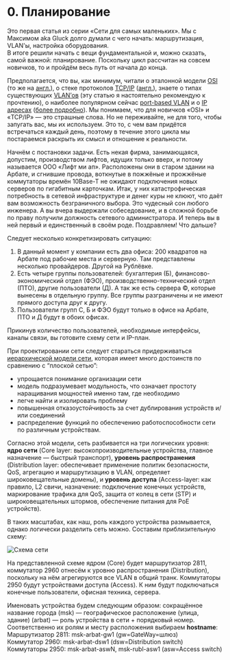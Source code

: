# 0. Планирование

Это первая статья из серии «Сети для самых маленьких». Мы с Максимом aka Gluck долго думали с чего начать: маршрутизация, VLAN'ы, настройка оборудования.  
В итоге решили начать с вещи фундаментальной и, можно сказать, самой важной: планирование. Поскольку цикл рассчитан на совсем новичков, то и пройдём весь путь от начала до конца.

Предполагается, что вы, как минимум, читали о эталонной модели [OSI](http://ru.wikipedia.org/wiki/Сетевая_модель_OSI) \(то же на [англ.](http://en.wikipedia.org/wiki/OSI_model)\), о стеке протоколов [TCP/IP](http://ru.wikipedia.org/wiki/TCP/IP) \([англ.](http://en.wikipedia.org/wiki/TCP/IP_model)\), знаете о типах существующих [VLAN’ов](http://xgu.ru/wiki/VLAN) \(эту статью я настоятельно рекомендую к прочтению\), о наиболее популярном сейчас [port-based VLAN](http://en.wikipedia.org/wiki/IEEE_802.1Q) и о [IP адресах](http://xgu.ru/wiki/IP-адрес) \([более подробно](http://en.wikipedia.org/wiki/IP_address)\). Мы понимаем, что для новичков «OSI» и «TCP/IP» — это страшные слова. Но не переживайте, не для того, чтобы запугать вас, мы их используем. Это то, с чем вам придётся встречаться каждый день, поэтому в течение этого цикла мы постараемся раскрыть их смысл и отношение к реальности.

Начнём с постановки задачи. Есть некая фирма, занимающаяся, допустим, производством лифтов, идущих только вверх, и потому называется ООО «Лифт ми ап». Расположены они в старом здании на Арбате, и сгнившие провода, воткнутые в пожжёные и прожжёные коммутаторы времён 10Base-T не ожидают подключения новых серверов по гигабитным карточкам. Итак, у них катастрофическая потребность в сетевой инфраструктуре и денег куры не клюют, что даёт вам возможность безграничного выбора. Это чудесный сон любого инженера. А вы вчера выдержали собеседование, и в сложной борьбе по праву получили должность сетевого администратора. И теперь вы в ней первый и единственный в своём роде. Поздравляем! Что дальше?

Следует несколько конкретизировать ситуацию:

1. В данный момент у компании есть два офиса: 200 квадратов на Арбате под рабочие места и серверную. Там представлены несколько провайдеров. Другой на Рублёвке.
2. Есть четыре группы пользователей: бухгалтерия \(Б\), финансово-экономический отдел \(ФЭО\), производственно-технический отдел \(ПТО\), другие пользователи \(Д\). А так же есть сервера ©, которые вынесены в отдельную группу. Все группы разграничены и не имеют прямого доступа друг к другу.
3. Пользователи групп С, Б и ФЭО будут только в офисе на Арбате, ПТО и Д будут в обоих офисах.

Прикинув количество пользователей, необходимые интерфейсы, каналы связи, вы готовите схему сети и IP-план.

При проектировании сети следует стараться придерживаться [иерархической модели сети](http://en.wikipedia.org/wiki/Hierarchical_internetworking_model), которая имеет много достоинств по сравнению с “плоской сетью”:

* упрощается понимание организации сети
* модель подразумевает модульность, что означает простоту наращивания мощностей именно там, где необходимо
* легче найти и изолировать проблему
* повышенная отказоустойчивость за счет дублирования устройств и/или соединений
* распределение функций по обеспечению работоспособности сети по различным устройствам.

Согласно этой модели, сеть разбивается на три логических уровня: **ядро сети** \(Core layer: высокопроизводительные устройства, главное назначение — быстрый транспорт\), **уровень распространения** \(Distribution layer: обеспечивает применение политик безопасности, QoS, агрегацию и маршрутизацию в VLAN, определяет широковещательные домены\), и **уровень доступа** \(Access-layer: как правило, L2 свичи, назначение: подключение конечных устройств, маркирование трафика для QoS, защита от колец в сети \(STP\) и широковещательных штормов, обеспечение питания для PoE устройств\).

В таких масштабах, как наш, роль каждого устройства размывается, однако логически разделить сеть можно. Составим приблизительную схему:

![&#x421;&#x445;&#x435;&#x43C;&#x430; &#x441;&#x435;&#x442;&#x438;](http://img-fotki.yandex.ru/get/4/83739833.f/0_7c096_e09ecad8_XL.jpg)

На представленной схеме ядром \(Core\) будет маршрутизатор 2811, коммутатор 2960 отнесём к уровню распространения \(Distribution\), поскольку на нём агрегируются все VLAN в общий транк. Коммутаторы 2950 будут устройствами доступа \(Access\). К ним будут подключаться конечные пользователи, офисная техника, сервера.

Именовать устройства будем следующим образом: сокращённое название города \(msk\) — географическое расположение \(улица, здание\) \(arbat\) — роль устройства в сети + порядковый номер.  
Соответственно их ролям и месту расположения выбираем **hostname**:  
Маршрутизатор 2811: msk-arbat-gw1 \(gw=GateWay=шлюз\)  
Коммутатор 2960: msk-arbat-dsw1 \(dsw=Distribution switch\)  
Коммутаторы 2950: msk-arbat-aswN, msk-rubl-asw1 \(asw=Access switch\)

